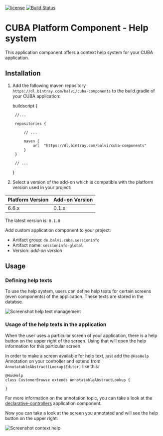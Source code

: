 [![license](https://img.shields.io/badge/license-Apache%20License%202.0-blue.svg?style=flat)](http://www.apache.org/licenses/LICENSE-2.0)
[![Build Status](https://travis-ci.org/balvi/cuba-component-help-system.svg?branch=master)](https://travis-ci.org/balvi/cuba-component-help-system)

# CUBA Platform Component - Help system

This application component offers a context help system for your CUBA application. 


## Installation

1. Add the following maven repository `https://dl.bintray.com/balvi/cuba-components` to the build.gradle of your CUBA application:


    buildscript {
        
        //...
        
        repositories {
        
            // ...
        
            maven {
                url  "https://dl.bintray.com/balvi/cuba-components"
            }
        }
        
        // ...
    }

2. Select a version of the add-on which is compatible with the platform version used in your project:

| Platform Version | Add-on Version |
| ---------------- | -------------- |
| 6.6.x            | 0.1.x          |

The latest version is: `0.1.0`

Add custom application component to your project:

* Artifact group: `de.balvi.cuba.sessioninfo`
* Artifact name: `sessioninfo-global`
* Version: *add-on version*

## Usage


### Defining help texts
To use the help system, users can define help texts for certain screens (even components) of the application. These texts are stored in the databse.


![Screenshot help text management](https://github.com/balvi/cuba-component-help-system/blob/master/img/help-text-management.png)

### Usage of the help texts in the application

When the user uses a particular screen of your application, there is a help button on the upper right of the screen. 
Using that will open the help information for this particular screen. 

In order to make a screen available for help text, just add the `@HasHelp` Annotation on your controller and extend from `AnnotatableAbstract(Lookup|Editor)` like this:

    @HasHelp
    class CustomerBrowse extends AnnotatableAbstractLookup {
    
    }
    
For more information on the annotation topic, you can take a look at the [declarative-controllers](https://github.com/balvi/cuba-component-declarative-controllers) application component.

Now you can take a look at the screen you annotated and will see the help button on the upper right:

![Screenshot context help](https://github.com/balvi/cuba-component-help-system/blob/master/img/context-help-usage.png)
